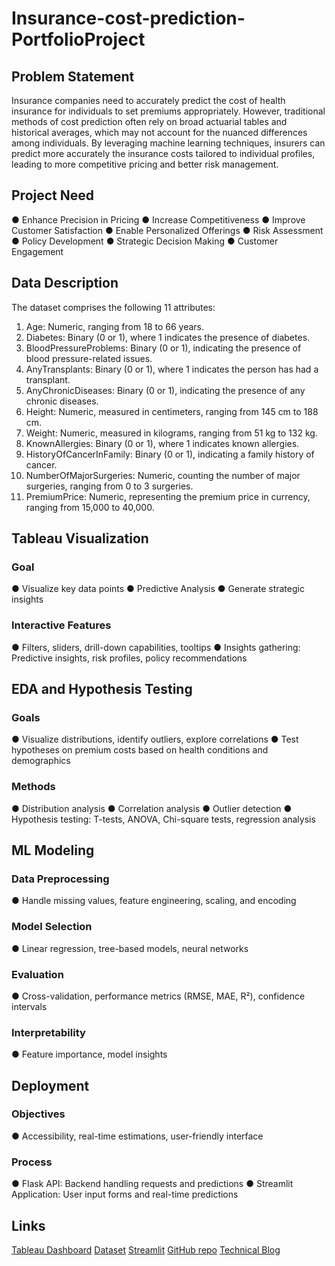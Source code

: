 
 
# Insurance-cost-prediction-PortfolioProject


## Problem Statement
Insurance companies need to accurately predict the cost of health insurance for individuals to set premiums appropriately. However, traditional methods of cost prediction often rely on broad actuarial tables and historical averages, which may not account for the nuanced differences among individuals. By leveraging machine learning techniques, insurers can predict more
accurately the insurance costs tailored to individual profiles, leading to more competitive pricing and better risk management.

## Project Need
● Enhance Precision in Pricing 
● Increase Competitiveness
● Improve Customer Satisfaction
● Enable Personalized Offerings
● Risk Assessment
● Policy Development
● Strategic Decision Making
● Customer Engagement

## Data Description
The dataset comprises the following 11 attributes:
1. Age: Numeric, ranging from 18 to 66 years.
2. Diabetes: Binary (0 or 1), where 1 indicates the presence of diabetes.
3. BloodPressureProblems: Binary (0 or 1), indicating the presence of blood
   pressure-related issues.
4. AnyTransplants: Binary (0 or 1), where 1 indicates the person has had a transplant.
5. AnyChronicDiseases: Binary (0 or 1), indicating the presence of any chronic diseases.
6. Height: Numeric, measured in centimeters, ranging from 145 cm to 188 cm.
7. Weight: Numeric, measured in kilograms, ranging from 51 kg to 132 kg.
8. KnownAllergies: Binary (0 or 1), where 1 indicates known allergies.
9. HistoryOfCancerInFamily: Binary (0 or 1), indicating a family history of cancer.
10. NumberOfMajorSurgeries: Numeric, counting the number of major surgeries, ranging
    from 0 to 3 surgeries.
11. PremiumPrice: Numeric, representing the premium price in currency, ranging from
    15,000 to 40,000.


## Tableau Visualization
### Goal
● Visualize key data points
● Predictive Analysis
● Generate strategic insights

### Interactive Features
● Filters, sliders, drill-down capabilities, tooltips
● Insights gathering: Predictive insights, risk profiles, policy recommendations

## EDA and Hypothesis Testing
### Goals
● Visualize distributions, identify outliers, explore correlations
● Test hypotheses on premium costs based on health conditions and demographics

### Methods
● Distribution analysis
● Correlation analysis
● Outlier detection
● Hypothesis testing: T-tests, ANOVA, Chi-square tests, regression analysis


## ML Modeling
### Data Preprocessing
● Handle missing values, feature engineering, scaling, and encoding

### Model Selection
● Linear regression, tree-based models, neural networks

### Evaluation
● Cross-validation, performance metrics (RMSE, MAE, R²), confidence intervals

### Interpretability
● Feature importance, model insights

## Deployment
### Objectives
● Accessibility, real-time estimations, user-friendly interface

### Process
● Flask API: Backend handling requests and predictions
● Streamlit Application: User input forms and real-time predictions

## Links
[Tableau Dashboard](https://public.tableau.com/app/profile/bantee.sharma/viz/InsuranceCostPrediction_17311508417820/Dashboard1)
[Dataset](https://drive.google.com/file/d/1NBk1TFkK4NeKdodR2DxIdBp2Mk1mh4AS/view)
[Streamlit](https://insurancecostprediction-ngxbmy2r4tnzuamby4vz8x.streamlit.app/)
[GitHub repo](https://github.com/bantee-sharma/InsuranceCostPrediction.git)
[Technical Blog](https://medium.com/@banteesharma9/insurance-cost-prediction-using-machine-learning-a975d50c3298)



 


